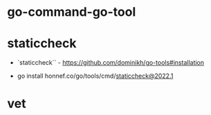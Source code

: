 # go-command-go-tool

# staticcheck


- `staticcheck`` - https://github.com/dominikh/go-tools#installation

- go install honnef.co/go/tools/cmd/staticcheck@2022.1

# vet

